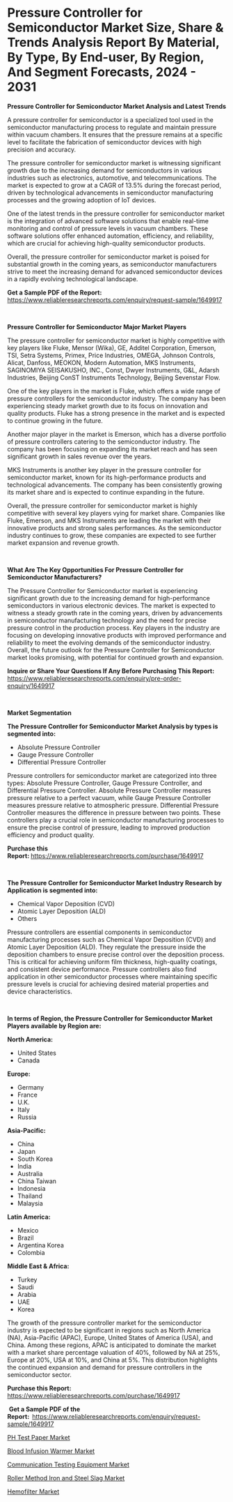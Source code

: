 <p><h1>Pressure Controller for Semiconductor Market Size, Share & Trends Analysis Report By Material, By Type, By End-user, By Region, And Segment Forecasts, 2024 - 2031</h1></p><p><strong>Pressure Controller for Semiconductor Market Analysis and Latest Trends</strong></p>
<p><p>A pressure controller for semiconductor is a specialized tool used in the semiconductor manufacturing process to regulate and maintain pressure within vacuum chambers. It ensures that the pressure remains at a specific level to facilitate the fabrication of semiconductor devices with high precision and accuracy.</p><p>The pressure controller for semiconductor market is witnessing significant growth due to the increasing demand for semiconductors in various industries such as electronics, automotive, and telecommunications. The market is expected to grow at a CAGR of 13.5% during the forecast period, driven by technological advancements in semiconductor manufacturing processes and the growing adoption of IoT devices.</p><p>One of the latest trends in the pressure controller for semiconductor market is the integration of advanced software solutions that enable real-time monitoring and control of pressure levels in vacuum chambers. These software solutions offer enhanced automation, efficiency, and reliability, which are crucial for achieving high-quality semiconductor products.</p><p>Overall, the pressure controller for semiconductor market is poised for substantial growth in the coming years, as semiconductor manufacturers strive to meet the increasing demand for advanced semiconductor devices in a rapidly evolving technological landscape.</p></p>
<p><strong>Get a Sample PDF of the Report:&nbsp;</strong> <a href="https://www.reliableresearchreports.com/enquiry/request-sample/1649917">https://www.reliableresearchreports.com/enquiry/request-sample/1649917</a></p>
<p>&nbsp;</p>
<p><strong>Pressure Controller for Semiconductor Major Market Players</strong></p>
<p><p>The pressure controller for semiconductor market is highly competitive with key players like Fluke, Mensor (Wika), GE, Additel Corporation, Emerson, TSI, Setra Systems, Primex, Price Industries, OMEGA, Johnson Controls, Alicat, Danfoss, MEOKON, Modern Automation, MKS Instruments, SAGINOMIYA SEISAKUSHO, INC., Const, Dwyer Instruments, G&L, Adarsh Industries, Beijing ConST Instruments Technology, Beijing Sevenstar Flow.</p><p>One of the key players in the market is Fluke, which offers a wide range of pressure controllers for the semiconductor industry. The company has been experiencing steady market growth due to its focus on innovation and quality products. Fluke has a strong presence in the market and is expected to continue growing in the future.</p><p>Another major player in the market is Emerson, which has a diverse portfolio of pressure controllers catering to the semiconductor industry. The company has been focusing on expanding its market reach and has seen significant growth in sales revenue over the years.</p><p>MKS Instruments is another key player in the pressure controller for semiconductor market, known for its high-performance products and technological advancements. The company has been consistently growing its market share and is expected to continue expanding in the future.</p><p>Overall, the pressure controller for semiconductor market is highly competitive with several key players vying for market share. Companies like Fluke, Emerson, and MKS Instruments are leading the market with their innovative products and strong sales performances. As the semiconductor industry continues to grow, these companies are expected to see further market expansion and revenue growth.</p></p>
<p>&nbsp;</p>
<p><strong>What Are The Key Opportunities For Pressure Controller for Semiconductor Manufacturers?</strong></p>
<p><p>The Pressure Controller for Semiconductor market is experiencing significant growth due to the increasing demand for high-performance semiconductors in various electronic devices. The market is expected to witness a steady growth rate in the coming years, driven by advancements in semiconductor manufacturing technology and the need for precise pressure control in the production process. Key players in the industry are focusing on developing innovative products with improved performance and reliability to meet the evolving demands of the semiconductor industry. Overall, the future outlook for the Pressure Controller for Semiconductor market looks promising, with potential for continued growth and expansion.</p></p>
<p><strong>Inquire or Share Your Questions If Any Before Purchasing This Report:</strong> <a href="https://www.reliableresearchreports.com/enquiry/pre-order-enquiry/1649917">https://www.reliableresearchreports.com/enquiry/pre-order-enquiry/1649917</a></p>
<p>&nbsp;</p>
<p><strong>Market Segmentation</strong></p>
<p><strong>The Pressure Controller for Semiconductor Market Analysis by types is segmented into:</strong></p>
<p><ul><li>Absolute Pressure Controller</li><li>Gauge Pressure Controller</li><li>Differential Pressure Controller</li></ul></p>
<p><p>Pressure controllers for semiconductor market are categorized into three types: Absolute Pressure Controller, Gauge Pressure Controller, and Differential Pressure Controller. Absolute Pressure Controller measures pressure relative to a perfect vacuum, while Gauge Pressure Controller measures pressure relative to atmospheric pressure. Differential Pressure Controller measures the difference in pressure between two points. These controllers play a crucial role in semiconductor manufacturing processes to ensure the precise control of pressure, leading to improved production efficiency and product quality.</p></p>
<p><strong>Purchase this Report:&nbsp;</strong><a href="https://www.reliableresearchreports.com/purchase/1649917">https://www.reliableresearchreports.com/purchase/1649917</a></p>
<p>&nbsp;</p>
<p><strong>The Pressure Controller for Semiconductor Market Industry Research by Application is segmented into:</strong></p>
<p><ul><li>Chemical Vapor Deposition (CVD)</li><li>Atomic Layer Deposition (ALD)</li><li>Others</li></ul></p>
<p><p>Pressure controllers are essential components in semiconductor manufacturing processes such as Chemical Vapor Deposition (CVD) and Atomic Layer Deposition (ALD). They regulate the pressure inside the deposition chambers to ensure precise control over the deposition process. This is critical for achieving uniform film thickness, high-quality coatings, and consistent device performance. Pressure controllers also find application in other semiconductor processes where maintaining specific pressure levels is crucial for achieving desired material properties and device characteristics.</p></p>
<p>&nbsp;</p>
<p><strong>In terms of Region, the Pressure Controller for Semiconductor Market Players available by Region are:</strong></p>
<p>
    <p> <strong> North America: </strong>
        <ul>
            <li>United States</li>
            <li>Canada</li>
        </ul>
        </p> 
    <p> <strong> Europe: </strong>
        <ul>
            <li>Germany</li>
            <li>France</li>
            <li>U.K.</li>
            <li>Italy</li>
            <li>Russia</li>
        </ul>
        </p> 
    <p> <strong> Asia-Pacific: </strong>
        <ul>
            <li>China</li>
            <li>Japan</li>
            <li>South Korea</li>
            <li>India</li>
            <li>Australia</li>
            <li>China Taiwan</li>
            <li>Indonesia</li>
            <li>Thailand</li>
            <li>Malaysia</li>
        </ul>
        </p> 
    <p> <strong> Latin America: </strong>
        <ul>
            <li>Mexico</li>
            <li>Brazil</li>
            <li>Argentina Korea</li>
            <li>Colombia</li>
        </ul>
        </p> 
    <p> <strong> Middle East & Africa: </strong>
        <ul>
            <li>Turkey</li>
            <li>Saudi</li>
            <li>Arabia</li>
            <li>UAE</li>
            <li>Korea</li>
        </ul>
    </p>
    </p>
<p><p>The growth of the pressure controller market for the semiconductor industry is expected to be significant in regions such as North America (NA), Asia-Pacific (APAC), Europe, United States of America (USA), and China. Among these regions, APAC is anticipated to dominate the market with a market share percentage valuation of 40%, followed by NA at 25%, Europe at 20%, USA at 10%, and China at 5%. This distribution highlights the continued expansion and demand for pressure controllers in the semiconductor sector.</p></p>
<p><strong>Purchase this Report: </strong><a href="https://www.reliableresearchreports.com/purchase/1649917">https://www.reliableresearchreports.com/purchase/1649917</a></p>
<p>&nbsp;<strong>Get a Sample PDF of the Report:&nbsp;&nbsp;</strong><a href="https://www.reliableresearchreports.com/enquiry/request-sample/1649917">https://www.reliableresearchreports.com/enquiry/request-sample/1649917</a></p>
<p><strong></strong></p>
<p><p><a href="https://medium.com/@kavonhansen13/ph-test-paper-market-share-evolution-and-market-growth-trends-2024-2031-8ee193a0c2b5">PH Test Paper Market</a></p><p><a href="https://medium.com/p/0ee3f96bf985/edit">Blood Infusion Warmer Market</a></p><p><a href="https://github.com/khayangel/Market-Research-Report-List-1/blob/main/communication-testing-equipment-market.md">Communication Testing Equipment Market</a></p><p><a href="https://github.com/rahu1501/Market-Research-Report-List-2/blob/main/roller-method-iron-and-steel-slag-market.md">Roller Method Iron and Steel Slag Market</a></p><p><a href="https://medium.com/@kavonhansen13/analyzing-hemofilter-market-global-industry-perspective-and-forecast-2024-to-2031-2ea118779d67">Hemofilter Market</a></p></p>